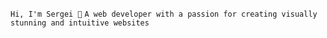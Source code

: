 ```Hi, I'm Sergei 👋```
```A web developer with a passion for creating visually stunning and intuitive websites```

